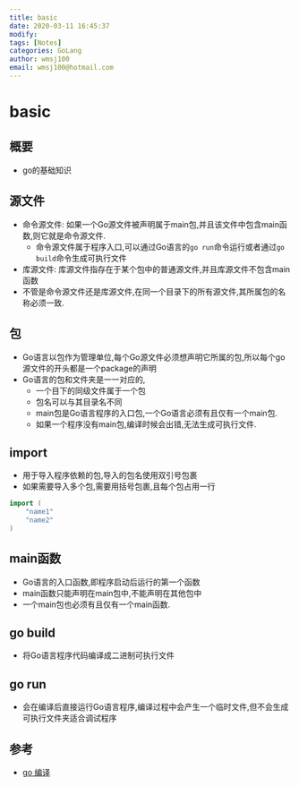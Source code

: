 ```yaml
---
title: basic
date: 2020-03-11 16:45:37
modify: 
tags: [Notes]
categories: GoLang
author: wmsj100
email: wmsj100@hotmail.com
---
```


# basic

## 概要

- go的基础知识

## 源文件

- 命令源文件: 如果一个Go源文件被声明属于main包,并且该文件中包含main函数,则它就是命令源文件.
	- 命令源文件属于程序入口,可以通过Go语言的`go run`命令运行或者通过`go build`命令生成可执行文件
- 库源文件: 库源文件指存在于某个包中的普通源文件,并且库源文件不包含main函数
- 不管是命令源文件还是库源文件,在同一个目录下的所有源文件,其所属包的名称必须一致.

## 包

- Go语言以包作为管理单位,每个Go源文件必须想声明它所属的包,所以每个go源文件的开头都是一个package的声明
- Go语言的包和文件夹是一一对应的,
	- 一个目下的同级文件属于一个包
	- 包名可以与其目录名不同
	- main包是Go语言程序的入口包,一个Go语言必须有且仅有一个main包.
	- 如果一个程序没有main包,编译时候会出错,无法生成可执行文件.

## import

- 用于导入程序依赖的包,导入的包名使用双引号包裹
- 如果需要导入多个包,需要用括号包裹,且每个包占用一行
```go
import (
	"name1"
	"name2"
)
```

## main函数

- Go语言的入口函数,即程序启动后运行的第一个函数
- main函数只能声明在main包中,不能声明在其他包中
- 一个main包也必须有且仅有一个main函数.

## go build

- 将Go语言程序代码编译成二进制可执行文件

## go run

- 会在编译后直接运行Go语言程序,编译过程中会产生一个临时文件,但不会生成可执行文件夹适合调试程序

## 参考

- [go 编译](http://c.biancheng.net/view/6046.html)
